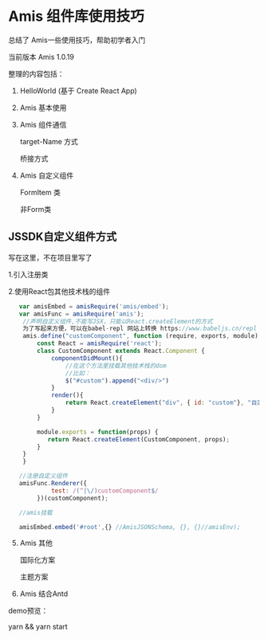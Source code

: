 # Amis 组件库使用技巧

总结了 Amis一些使用技巧，帮助初学者入门

当前版本 Amis 1.0.19

整理的内容包括：

1. HelloWorld (基于 Create React App)
2. Amis 基本使用
3. Amis 组件通信

    target-Name 方式

    桥接方式

4. Amis 自定义组件

    FormItem 类

    非Form类

## JSSDK自定义组件方式

   写在这里，不在项目里写了

   1.引入注册类
   
   2.使用React包其他技术栈的组件

```js
   var amisEmbed = amisRequire('amis/embed');
   var amisFunc = amisRequire('amis');
    //声明自定义组件,不能写JSX，只能以React.createElement的方式
    为了写起来方便，可以在babel-repl 网站上转换 https://www.babeljs.cn/repl
    amis.define("customComponent", function (require, exports, module) {
        const React = amisRequire('react');
        class CustomComponent extends React.Component {
            componentDidMount(){
                //在这个方法里挂载其他技术栈的dom
                //比如：
                $("#custom").append("<div/>")
            }
            render(){
                return React.createElement("div", { id: "custom"}, "自定义");
            }
        }

        module.exports = function(props) {
           return React.createElement(CustomComponent, props);
        }
    }
    }

   //注册自定义组件
   amisFunc.Renderer({
            test: /(^|\/)customComponent$/
        })(customComponent);

   //amis挂载

   amisEmbed.embed('#root',{} //AmisJSONSchema, {}, {}//amisEnv);      


```

5. Amis 其他

    国际化方案

    主题方案

6. Amis 结合Antd
    
demo预览：

yarn && yarn start
